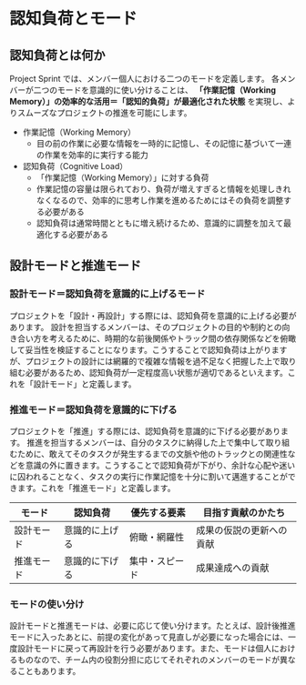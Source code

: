# 認知負荷とモード

## 認知負荷とは何か

Project Sprint では、メンバー個人における二つのモードを定義します。
各メンバーが二つのモードを意識的に使い分けることは、
**「作業記憶（Working Memory）」の効率的な活用＝「認知的負荷」が最適化された状態**
を実現し、よりスムーズなプロジェクトの推進を可能にします。

- 作業記憶（Working Memory）
  - 目の前の作業に必要な情報を一時的に記憶し、その記憶に基づいて一連の作業を効率的に実行する能力
- 認知負荷（Cognitive Load）
  - 「作業記憶（Working Memory）」に対する負荷
  - 作業記憶の容量は限られており、負荷が増えすぎると情報を処理しきれなくなるので、効率的に思考し作業を進めるためにはその負荷を調整する必要がある
  - 認知負荷は通常時間とともに増え続けるため、意識的に調整を加えて最適化する必要がある

## 設計モードと推進モード

### 設計モード＝認知負荷を意識的に上げるモード
プロジェクトを「設計・再設計」する際には、認知負荷を意識的に上げる必要があります。
設計を担当するメンバーは、そのプロジェクトの目的や制約との向き合い方を考えるために、時期的な前後関係やトラック間の依存関係などを俯瞰して妥当性を検証することになります。こうすることで認知負荷は上がりますが、プロジェクトの設計には網羅的で複雑な情報を過不足なく把握した上で取り組む必要があるため、認知負荷が一定程度高い状態が適切であるといえます。これを「設計モード」と定義します。

### 推進モード＝認知負荷を意識的に下げる
プロジェクトを「推進」する際には、認知負荷を意識的に下げる必要があります。
推進を担当するメンバーは、自分のタスクに納得した上で集中して取り組むために、敢えてそのタスクが発生するまでの文脈や他のトラックとの関連性などを意識の外に置きます。こうすることで認知負荷が下がり、余計な心配や迷いに囚われることなく、タスクの実行に作業記憶を十分に割いて邁進することができます。これを「推進モード」と定義します。

| モード | 認知負荷 | 優先する要素 | 目指す貢献のかたち |
| --- | --- | --- | --- |
| 設計モード | 意識的に上げる | 俯瞰・網羅性 | 成果の仮説の更新への貢献 |
| 推進モード | 意識的に下げる | 集中・スピード | 成果達成への貢献 |

### モードの使い分け
設計モードと推進モードは、必要に応じて使い分けます。たとえば、設計後推進モードに入ったあとに、前提の変化があって見直しが必要になった場合には、一度設計モードに戻って再設計を行う必要があります。また、モードは個人におけるものなので、チーム内の役割分担に応じてそれぞれのメンバーのモードが異なることもあります。
